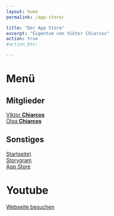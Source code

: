 ```yaml
---
layout: home
permalink: /app-store/

title: "Der App Store"
excerpt: "Eigentum von Viktor Chiarcos"
action: true
#action_btn:

---
```


# Menü
## Mitglieder
[Viktor **Chiarcos**](https://viktor-chiarcos.github.io)\
[Olga **Chiarcos**](https://viktor-chiarcos.github.io)
## Sonstiges
[Startseite)](/)\
[Storygram](/Storygram)\
[App Store](/app-store/)

# Youtube
[Webseite besuchen](https://youtube.com)
